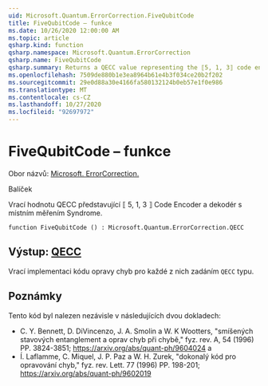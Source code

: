```yaml
---
uid: Microsoft.Quantum.ErrorCorrection.FiveQubitCode
title: FiveQubitCode – funkce
ms.date: 10/26/2020 12:00:00 AM
ms.topic: article
qsharp.kind: function
qsharp.namespace: Microsoft.Quantum.ErrorCorrection
qsharp.name: FiveQubitCode
qsharp.summary: Returns a QECC value representing the ⟦5, 1, 3⟧ code encoder and decoder with in-place syndrome measurement.
ms.openlocfilehash: 7509de880b1e3ea8964b61e4b3f034ce20b2f202
ms.sourcegitcommit: 29e0d88a30e4166fa580132124b0eb57e1f0e986
ms.translationtype: MT
ms.contentlocale: cs-CZ
ms.lasthandoff: 10/27/2020
ms.locfileid: "92697972"
---
```

# <a name="fivequbitcode-function"></a>FiveQubitCode – funkce

Obor názvů: [Microsoft. ErrorCorrection.](xref:Microsoft.Quantum.ErrorCorrection)

Balíček [](https://nuget.org/packages/)


Vrací hodnotu QECC představující ⟦ 5, 1, 3 ⟧ Code Encoder a dekodér s místním měřením Syndrome.

```qsharp
function FiveQubitCode () : Microsoft.Quantum.ErrorCorrection.QECC
```


## <a name="output--qecc"></a>Výstup: [QECC](xref:Microsoft.Quantum.ErrorCorrection.QECC)

Vrací implementaci kódu opravy chyb pro každé z nich zadáním `QECC` typu.

## <a name="remarks"></a>Poznámky

Tento kód byl nalezen nezávisle v následujících dvou dokladech:

- C. Y. Bennett, D. DiVincenzo, J. A. Smolin a W. K Wootters, "smíšených stavových entanglement a oprav chyb při chybě," fyz. rev. A, 54 (1996) PP. 3824-3851; https://arxiv.org/abs/quant-ph/9604024 a
- Í. Laflamme, C. Miquel, J. P. Paz a W. H. Zurek, "dokonalý kód pro opravování chyb," fyz. rev. Lett. 77 (1996) PP. 198-201; https://arxiv.org/abs/quant-ph/9602019